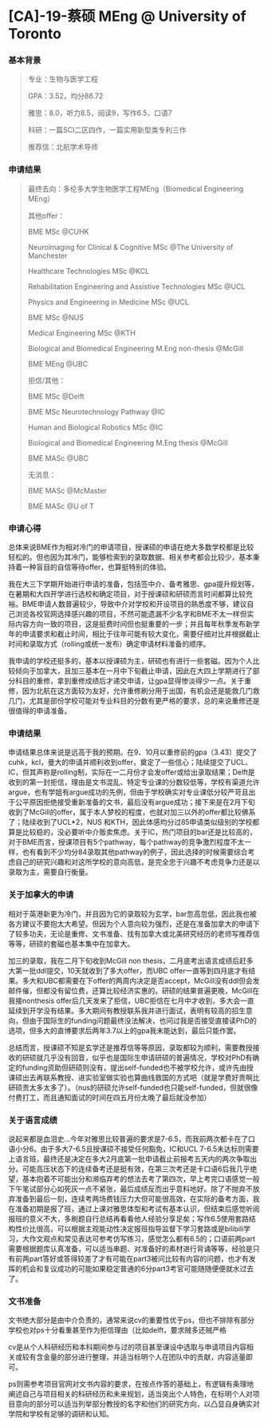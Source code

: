 # [CA]-19-蔡硕 MEng @ University of Toronto

### 

### 基本背景

> 专业：生物与医学工程
>
> GPA：3.52，均分86.72
>
> 雅思：8.0，听力8.5，阅读9，写作6.5，口语7
>
> 科研：一篇SCI二区四作，一篇实用新型类专利三作
>
> 推荐信：北航学术导师

### 申请结果

> 最终去向：多伦多大学生物医学工程MEng（Biomedical Engineering MEng）
>
>  
>
> 其他offer：
>
> BME MSc @CUHK
>
> Neuroimaging for Clinical & Cognitive MSc @The University of Manchester 
>
> Healthcare Technologies MSc @KCL
>
> Rehabilitation Engineering and Assistive Technologies MSc @UCL
>
> Physics and Engineering in Medicine MSc @UCL
>
> BME MSc @NUS
>
> Medical Engineering MSc @KTH
>
> Biological and Biomedical Engineering M.Eng non-thesis @McGill
>
> BME MEng @UBC
>
>  
>
> 拒信/其他：
>
> BME MSc @Delft
>
> BME MSc Neurotechnology Pathway @IC
>
> Human and Biological Robotics MSc @IC
>
> Biological and Biomedical Engineering M.Eng thesis @McGill
>
> BME MASc @UBC
>
> 无消息：
>
> BME MASc @McMaster
>
> BME MASc @U of T



### 申请心得

总体来说BME作为相对冷门的申请项目，授课硕的申请在绝大多数学校都是比较轻松的。但也因为其冷门，能够检索到的录取数据、相关参考都会比较少，基本秉持着一种盲目的自信等待offer，也算挺特别的体验。

我在大三下学期开始进行申请的准备，包括签中介、备考雅思、gpa提升规划等，在暑期和大四开学进行选校和确定项目，对于授课硕和研硕而言时间都算比较充裕。BME申请人数普遍较少，导致中介对学校和开设项目的熟悉度不够，建议自己浏览各校官网选择感兴趣的项目，不然可能遗漏不少名字和BME不太一样但实际内容方向一致的项目，这是挺费时间但也挺重要的一步；并且每年秋季发布新学年的申请要求和截止时间，相比于往年可能有较大变化，需要仔细对比并根据截止时间和录取方式（rolling或统一发布）确定申请材料准备的顺序。

我申请的学校还挺多的，基本以授课硕为主，研硕也有进行一些套磁。因为个人比较倾向于加拿大，且加三基本在一月中下旬截止申请，因此在大四上学期进行了部分科目的重修，拿到重修成绩后才递交申请，让gpa显得惨淡得少一点。关于重修，因为北航在这方面较为友好，允许重修刷分用于出国，有机会还是能救几门救几门，尤其是部份学校可能对专业科目的分数有更严格的要求，总的来说重修还是很值得的申请准备。



### 申请结果

申请结果总体来说是远高于我的预期。在9、10月以重修前的gpa（3.43）提交了cuhk，kcl，曼大的申请并顺利收到offer，奠定了一些信心；陆续提交了UCL、IC，但其声称是rolling制，实际在一二月份才会发offer或给出录取结果；Delft是收到的第一封拒信，理由是文书混乱、特定专业课的分数较低等，学校有渠道允许argue，也有学姐有argue成功的先例，但由于学校确实对专业课低分较严苛且出于公平原因拒绝接受重新准备的文书，最后没有argue成功；接下来是在2月下旬收到了McGill的offer，属于本人梦校的程度，也就对加三以外的offer都比较佛系了；陆续收到了UCL*2，NUS 和KTH，因此体感均分过85申请类似级别的学校都算是比较稳的，没必要听中介贩卖焦虑。关于IC，热门项目的bar还是比较高的，对于BME而言，授课项目有5个pathway，每个pathway的竞争激烈程度不太一样，也有看到不少均分84录取其他pathway的例子，因此选择的时候需要综合考虑自己的研究兴趣和对这所学校的意向高低，是完全忠于兴趣不考虑竞争力还是以录取为主，需要自行衡量。



### 关于加拿大的申请

相对于英港新更为冷门，并且因为它的录取较为玄学，bar忽高忽低，因此我也被各方建议不要抱太大希望。但因为个人意向较为强烈，还是在准备加拿大的申请下了较多功夫，无论是重修、文书准备、找有加拿大或北美研究经历的老师写推荐信等等，研硕的套磁也基本集中在加拿大。

加三的录取，我在二月下旬收到McGill non thesis，二月底考出语言成绩后赶多大第一批ddl提交，10天就收到了多大offer，而UBC offer一直等到四月底才有结果。多大和UBC都需要在下offer的两周内决定是否accept，McGill没有ddl但会发邮件催，但都没有留位费，还算比较经济实惠的。研硕的结果普遍更晚，McGill在我接nonthesis offer后几天发来了拒信，UBC拒信在七月中才收到，多大会一直延续到开学没有结果。多大期间有教授联系我并进行面试，表明有较高的招生意向，但由于国际生的funding问题最终没法解决，也问过我是否接受直接读PhD的选项，但多大的直博要求后两年3.7以上的gpa我未能达到，最后只能作罢。

总结而言，授课硕不知是玄学还是推荐信等等原因，录取都较为顺利，需要教授接收的研硕就几乎没有回音，似乎也是国际生申请研硕的普遍情况，学校对PhD有确定的funding资助但研硕则没有，提出self-funded也不被学校允许，或许先由授课硕出去再联系教授、进实验室做实验也算曲线救国的方式吧（就是学费好贵啊比研硕贵太多太多了）。（nus的研硕允许self-funded也只能self-funded，但就很像付费打工，而且通知面试的时间在四五月份太晚了最后就没参加）



### 关于语言成绩

说起来都是血泪史…今年对雅思比较普遍的要求是7-6.5，而我前两次都卡在了口语小分6。由于多大7-6.5且授课硕不接受任何豁免，IC和UCL 7-6.5未达标则需要上语言班，最终还是决定在多大2月底第一批申请截止前报考五天内的两次争取出分。可能高压状态下的连续备考还是挺有效，在第三次考还是卡口语6后我几乎绝望，基本抱着不可能出分和濒临弃考的想法去考了第四次，早上考完口语感觉一般下午笔试部分心如死灰一点不紧张，最后成绩反而出乎意料地好。除了不抛弃不放弃准备到最后一刻，连续考两场费钱压力大但可能很高效，在实际的备考方面，我在准备初期是报了班，通过上课对雅思体型和考试有基本认识，但结束后感觉听阅报班的意义不大，多刷题自行总结再看看他人经验分享足矣；写作6.5使用套路结构性价比很高，可以根据主观能动性决定报班指导监督下学习套路或是bilibili学习，大作文观点和常见表达可参考仿写练习，感觉怎么都有6.5的；口语前两part需要根据题库认真准备，可以适当串题、对准备好的素材进行背诵等等，经验是只有前两part答好或答得较差了才有可能在part3被问比较有内容的问题，也才有发挥的机会和复议成功的可能如果稳定普通的6分part3考官可能随随便便就水过去了。



### 文书准备

文书绝大部分是由中介负责的，通常来说cv的重要性优于ps，但也不排除有部分学校也对ps十分看重甚至作为拒信理由（比如delft，要求贼多还贼严格

cv是从个人科研经历和本科期间参与过的项目甚至课设中选取与申请项目内容相关或较有含金量的部分进行整理，并适当标明个人在团队中的贡献，内容适量即可。

ps则需参考项目官网对文书内容的要求，在按点作答的基础上，有逻辑有条理地阐述自己与项目相关的科研经历和未来规划，适当突出个人特色，在标明个人对项目意向的部分可以适当列举部分教授的名字和他们的研究方向，以凸显自身确实对学院和学校有足够的调研和认知。